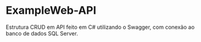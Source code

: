 # ExampleWeb-API

Estrutura CRUD em API feito em C# utilizando o Swagger, com conexão ao banco de dados SQL Server.
